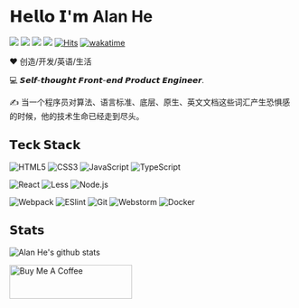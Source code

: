 # 𝗛𝗲𝗹𝗹𝗼 𝗜'𝗺 Alan He

[![](https://img.shields.io/badge/-@Twitter-%231DA1F2?style=flat-square&logo=twitter&logoColor=ffffff)](https://twitter.com/alanhe421)
[![](https://img.shields.io/badge/-@GitHub-%23181717?style=flat-square&logo=github)](https://github.com/alanhe421)
[![](https://img.shields.io/website?color=0ab9e6&style=flat-square&up_message=1991421.cn&url=https%3A%2F%2Fxlbd.me)](https://1991421.cn)
[![](https://img.shields.io/badge/Medium-12100E?style=flat-square&logo=medium&logoColor=white)](https://medium.com/@alanhe421)
[![Hits](https://hits.seeyoufarm.com/api/count/incr/badge.svg?url=https%3A%2F%2Fgithub.com%2Falanhe421)](https://hits.seeyoufarm.com)
[![wakatime](https://wakatime.com/badge/user/1fcb745b-b90e-4660-9c2d-2ae97a8ba010.svg)](https://wakatime.com/@1fcb745b-b90e-4660-9c2d-2ae97a8ba010)


❤️ 创造/开发/英语/生活

:computer: 𝙎𝙚𝙡𝙛-𝙩𝙝𝙤𝙪𝙜𝙝𝙩 𝙁𝙧𝙤𝙣𝙩-𝙚𝙣𝙙 𝙋𝙧𝙤𝙙𝙪𝙘𝙩 𝙀𝙣𝙜𝙞𝙣𝙚𝙚𝙧.


:writing_hand: 当一个程序员对算法、语言标准、底层、原生、英文文档这些词汇产生恐惧感的时候，他的技术生命已经走到尽头。


## 𝗧𝗲𝗰𝗸 𝗦𝘁𝗮𝗰𝗸

![HTML5](https://img.shields.io/badge/-HTML5-%23E44D27?style=flat-square&logo=html5&logoColor=ffffff)
![CSS3](https://img.shields.io/badge/-CSS3-%231572B6?style=flat-square&logo=css3)
![JavaScript](https://img.shields.io/badge/-JavaScript-%23F7DF1C?style=flat-square&logo=javascript&logoColor=000000&labelColor=%23F7DF1C&color=%23FFCE5A)
![TypeScript](https://img.shields.io/badge/-TypeScript-007ACC?style=flat-square&logo=typescript&logoColor=white)

![React](https://img.shields.io/badge/-React-%23282C34?style=flat-square&logo=react)
![Less](https://img.shields.io/badge/-Less-%231d365d?style=flat-square&logo=less&logoColor=ffffff)
![Node.js](https://img.shields.io/badge/-Node.js-%23282C34?style=flat-square&logo=node.js)


![Webpack](https://img.shields.io/badge/-Webpack-%232C3A42?style=flat-square&logo=webpack)
![ESlint](https://img.shields.io/badge/-ESLint-%234B32C3?style=flat-square&logo=eslint)
![Git](https://img.shields.io/badge/-Git-%23F05032?style=flat-square&logo=git&logoColor=%23ffffff)
![Webstorm](https://img.shields.io/badge/-Webstorm-%23F05032?style=flat-square&logo=webstorm)
![Docker](https://img.shields.io/badge/-Docker-%23F05032?style=flat-square&logo=docker)


## 𝗦𝘁𝗮𝘁𝘀

![Alan He's github stats](https://github-readme-stats.vercel.app/api?username=alanhe421&show_icons=true&theme=dracula)

<a href="https://www.buymeacoffee.com/alanhg" target="_blank"><img src="https://cdn.buymeacoffee.com/buttons/v2/default-yellow.png" alt="Buy Me A Coffee" style="height: 60px !important;width: 217px !important;" >
